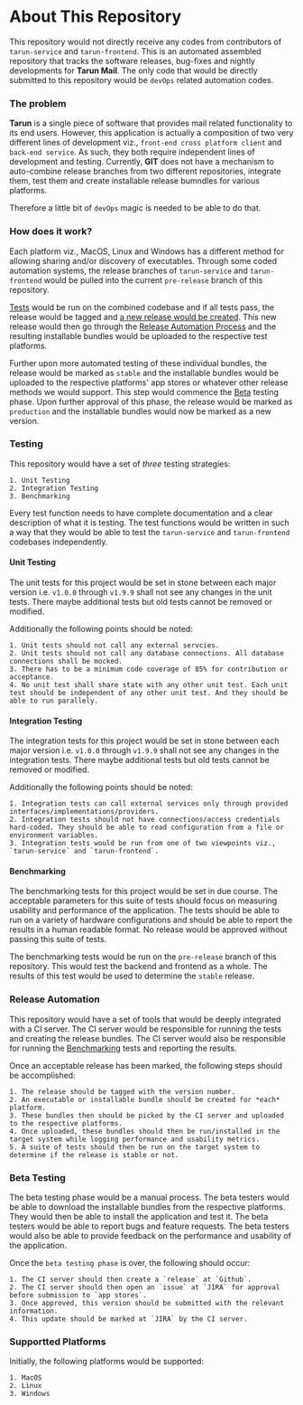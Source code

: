 # About This Repository

This repository would not directly receive any codes from contributors of `tarun-service` and `tarun-frontend`. This is an automated assembled repository that tracks the software releases, bug-fixes and nightly developments for **Tarun Mail**. The only code that would be directly submitted to this repository would be `devOps` related automation codes.

### The problem

**Tarun** is a single piece of software that provides mail related functionality to its end users. However, this application is actually a composition of two very different lines of development viz., `front-end cross platform client` and `back-end service`. As such, they both require independent lines of development and testing. Currently, **GIT** does not have a mechanism to auto-combine release branches from two different repositories, integrate them, test them and create installable release bumndles for various platforms.

Therefore a little bit of `devOps` magic is needed to be able to do that.

### How does it work?

Each platform viz., MacOS, Linux and Windows has a different method for allowing sharing and/or discovery of executables. Through some coded automation systems, the release branches of `tarun-service` and `tarun-frontend` would be pulled into the current `pre-release` branch of this repository. 

[Tests](#testing) would be run on the combined codebase and if all tests pass, the release would be tagged and [a new release would be created](#release-automation). This new release would then go through the [Release Automation Process](#release-automation) and the resulting installable bundles would be uploaded to the respective test platforms. 

Further upon more automated testing of these individual bundles, the release would be marked as `stable` and the installable bundles would be uploaded to the respective platforms' app stores or whatever other release methods we would support. This step would commence the [Beta](#beta-testing) testing phase. Upon further approval of this phase, the release would be marked as `production` and the installable bundles would now be marked as a new version.

### Testing

This repository would have a set of *three* testing strategies: 

    1. Unit Testing
    2. Integration Testing
    3. Benchmarking

Every test function needs to have complete documentation and a clear description of what it is testing. The test functions would be written in such a way that they would be able to test the `tarun-service` and `tarun-frontend` codebases independently.

#### Unit Testing

The unit tests for this project would be set in stone between each major version i.e. `v1.0.0` through `v1.9.9` shall not see any changes in the unit tests. There maybe additional tests but old tests cannot be removed or modified.

Additionally the following points should be noted:

    1. Unit tests should not call any external servcies. 
    2. Unit tests should not call any database connections. All database connections shall be mocked.
    3. There has to be a minimum code coverage of 85% for contribution or acceptance.
    4. No unit test shall share state with any other unit test. Each unit test should be independent of any other unit test. And they should be able to run parallely.


#### Integration Testing

The integration tests for this project would be set in stone between each major version i.e. `v1.0.0` through `v1.9.9` shall not see any changes in the integration tests. There maybe additional tests but old tests cannot be removed or modified.

Additionally the following points should be noted:

    1. Integration tests can call external services only through provided interfaces/implementations/providers.
    2. Integration tests should not have connections/access credentials hard-coded. They should be able to read configuration from a file or environment variables.
    3. Integration tests would be run from one of two viewpoints viz., `tarun-service` and `tarun-frontend`. 


#### Benchmarking

The benchmarking tests for this project would be set in due course. The acceptable parameters for this suite of tests should focus on measuring usability and performance of the application. The tests should be able to run on a variety of hardware configurations and should be able to report the results in a human readable format. No release would be approved without passing this suite of tests.

The benchmarking tests would be run on the `pre-release` branch of this repository. This would test the backend and frontend as a whole. The results of this test would be used to determine the `stable` release.


### Release Automation

This repository would have a set of tools that would be deeply integrated with a CI server. The CI server would be responsible for running the tests and creating the release bundles. The CI server would also be responsible for running the [Benchmarking](#benchmarking) tests and reporting the results.

Once an acceptable release has been marked, the following steps should be accomplished:

    1. The release should be tagged with the version number.
    2. An executable or installable bundle should be created for *each* platform.
    3. These bundles then should be picked by the CI server and uploaded to the respective platforms.
    4. Once uploaded, these bundles should then be run/installed in the target system while logging performance and usability metrics.
    5. A suite of tests should then be run on the target system to determine if the release is stable or not.


### Beta Testing

The beta testing phase would be a manual process. The beta testers would be able to download the installable bundles from the respective platforms. They would then be able to install the application and test it. The beta testers would be able to report bugs and feature requests. The beta testers would also be able to provide feedback on the performance and usability of the application.

Once the `beta testing phase` is over, the following should occur:

    1. The CI server should then create a `release` at `Github`.
    2. The CI server should then open an `issue` at `JIRA` for approval before submission to `app stores`.
    3. Once approved, this version should be submitted with the relevant information.
    4. This update should be marked at `JIRA` by the CI server.


### Supportted Platforms

Initially, the following platforms would be supported:

    1. MacOS
    2. Linux
    3. Windows